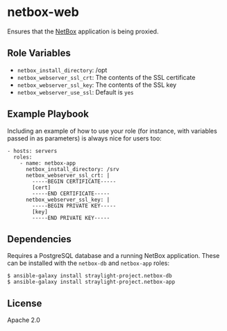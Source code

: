 netbox-web
=========

Ensures that the [NetBox](http://netbox.readthedocs.io/) application is being proxied.

Role Variables
--------------

  - `netbox_install_directory`: /opt
  - `netbox_webserver_ssl_crt`: The contents of the SSL certificate
  - `netbox_webserver_ssl_key`: The contents of the SSL key
  - `netbox_webserver_use_ssl`: Default is `yes`

Example Playbook
----------------

Including an example of how to use your role (for instance, with variables passed in as parameters) is always nice for users too:

    - hosts: servers
      roles:
        - name: netbox-app
          netbox_install_directory: /srv
          netbox_webserver_ssl_crt: |
            -----BEGIN CERTIFICATE-----
            [cert]
            -----END CERTIFICATE-----
          netbox_webserver_ssl_key: |
            -----BEGIN PRIVATE KEY-----
            [key]
            -----END PRIVATE KEY-----

Dependencies
------------

Requires a PostgreSQL database and a running NetBox application. These can be installed with the `netbox-db` and `netbox-app` roles:

```
$ ansible-galaxy install straylight-project.netbox-db
$ ansible-galaxy install straylight-project.netbox-app
```

License
-------

Apache 2.0
